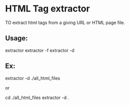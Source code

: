 
# HTML Tag extractor

TO extract html tags from a giving URL or HTML page file.


## Usage:

  extractor <URL>
  extractor -f <FileName>
  extractor -d <DirectoryName>

## Ex:

  extractor -d ./all_html_files
  
  or
  
  cd ./all_html_files
  extractor -d .
  
